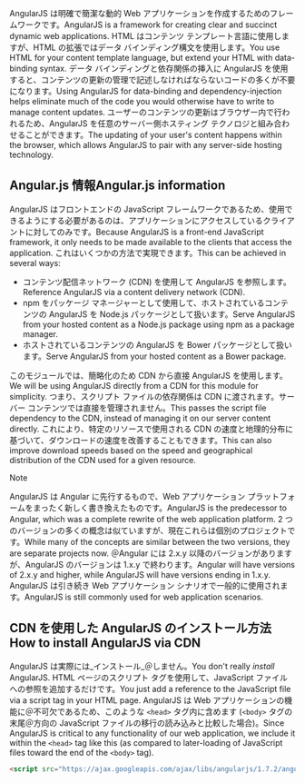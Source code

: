 <span data-ttu-id="f490d-101">AngularJS は明確で簡潔な動的 Web アプリケーションを作成するためのフレームワークです。</span><span class="sxs-lookup"><span data-stu-id="f490d-101">AngularJS is a framework for creating clear and succinct dynamic web applications.</span></span> <span data-ttu-id="f490d-102">HTML はコンテンツ テンプレート言語に使用しますが、HTML の拡張ではデータ バインディング構文を使用します。</span><span class="sxs-lookup"><span data-stu-id="f490d-102">You use HTML for your content template language, but extend your HTML with data-binding syntax.</span></span> <span data-ttu-id="f490d-103">データ バインディングと依存関係の挿入に AngularJS を使用すると、コンテンツの更新の管理で記述しなければならないコードの多くが不要になります。</span><span class="sxs-lookup"><span data-stu-id="f490d-103">Using AngularJS for data-binding and dependency-injection helps eliminate much of the code you would otherwise have to write to manage content updates.</span></span> <span data-ttu-id="f490d-104">ユーザーのコンテンツの更新はブラウザー内で行われるため、AngularJS を任意のサーバー側ホスティング テクノロジと組み合わせることができます。</span><span class="sxs-lookup"><span data-stu-id="f490d-104">The updating of your user's content happens within the browser, which allows AngularJS to pair with any server-side hosting technology.</span></span>

## <a name="angularjs-information"></a><span data-ttu-id="f490d-105">Angular.js 情報</span><span class="sxs-lookup"><span data-stu-id="f490d-105">Angular.js information</span></span>

<span data-ttu-id="f490d-106">AngularJS はフロントエンドの JavaScript フレームワークであるため、使用できるようにする必要があるのは、アプリケーションにアクセスしているクライアントに対してのみです。</span><span class="sxs-lookup"><span data-stu-id="f490d-106">Because AngularJS is a front-end JavaScript framework, it only needs to be made available to the clients that access the application.</span></span> <span data-ttu-id="f490d-107">これはいくつかの方法で実現できます。</span><span class="sxs-lookup"><span data-stu-id="f490d-107">This can be achieved in several ways:</span></span>

- <span data-ttu-id="f490d-108">コンテンツ配信ネットワーク (CDN) を使用して AngularJS を参照します。</span><span class="sxs-lookup"><span data-stu-id="f490d-108">Reference AngularJS via a content delivery network (CDN).</span></span>
- <span data-ttu-id="f490d-109">npm をパッケージ マネージャーとして使用して、ホストされているコンテンツの AngularJS を Node.js パッケージとして扱います。</span><span class="sxs-lookup"><span data-stu-id="f490d-109">Serve AngularJS from your hosted content as a Node.js package using npm as a package manager.</span></span>
- <span data-ttu-id="f490d-110">ホストされているコンテンツの AngularJS を Bower パッケージとして扱います。</span><span class="sxs-lookup"><span data-stu-id="f490d-110">Serve AngularJS from your hosted content as a Bower package.</span></span>

<span data-ttu-id="f490d-111">このモジュールでは、簡略化のため CDN から直接 AngularJS を使用します。</span><span class="sxs-lookup"><span data-stu-id="f490d-111">We will be using AngularJS directly from a CDN for this module for simplicity.</span></span> <span data-ttu-id="f490d-112">つまり、スクリプト ファイルの依存関係は CDN に渡されます。サーバー コンテンツでは直接を管理されません。</span><span class="sxs-lookup"><span data-stu-id="f490d-112">This passes the script file dependency to the CDN, instead of managing it on our server content directly.</span></span> <span data-ttu-id="f490d-113">これにより、特定のリソースで使用される CDN の速度と地理的分布に基づいて、ダウンロードの速度を改善することもできます。</span><span class="sxs-lookup"><span data-stu-id="f490d-113">This can also improve download speeds based on the speed and geographical distribution of the CDN used for a given resource.</span></span>

> [!NOTE]
> <span data-ttu-id="f490d-114">AngularJS は Angular に先行するもので、Web アプリケーション プラットフォームをまったく新しく書き換えたものです。</span><span class="sxs-lookup"><span data-stu-id="f490d-114">AngularJS is the predecessor to Angular, which was a complete rewrite of the web application platform.</span></span> <span data-ttu-id="f490d-115">2 つのバージョンの多くの概念は似ていますが、現在これらは個別のプロジェクトです。</span><span class="sxs-lookup"><span data-stu-id="f490d-115">While many of the concepts are similar between the two versions, they are separate projects now.</span></span> <span data-ttu-id="f490d-116">＠Angular には 2.x.y 以降のバージョンがありますが、AngularJS のバージョンは 1.x.y で終わります。</span><span class="sxs-lookup"><span data-stu-id="f490d-116">Angular will have versions of 2.x.y and higher, while AngularJS will have versions ending in 1.x.y.</span></span> <span data-ttu-id="f490d-117">AngularJS は引き続き Web アプリケーション シナリオで一般的に使用されます。</span><span class="sxs-lookup"><span data-stu-id="f490d-117">AngularJS is still commonly used for web application scenarios.</span></span>

## <a name="how-to-install-angularjs-via-cdn"></a><span data-ttu-id="f490d-118">CDN を使用した AngularJS のインストール方法</span><span class="sxs-lookup"><span data-stu-id="f490d-118">How to install AngularJS via CDN</span></span>

<span data-ttu-id="f490d-119">AngularJS は実際には_インストール_＠しません。</span><span class="sxs-lookup"><span data-stu-id="f490d-119">You don't really _install_ AngularJS.</span></span> <span data-ttu-id="f490d-120">HTML ページのスクリプト タグを使用して、JavaScript ファイルへの参照を追加するだけです。</span><span class="sxs-lookup"><span data-stu-id="f490d-120">You just add a reference to the JavaScript file via a script tag in your HTML page.</span></span> <span data-ttu-id="f490d-121">AngularJS は Web アプリケーションの機能に＠不可欠であるため、このような `<head>` タグ内に含めます (`<body>` タグの末尾＠方向の JavaScript ファイルの移行の読み込みと比較した場合)。</span><span class="sxs-lookup"><span data-stu-id="f490d-121">Since AngularJS is critical to any functionality of our web application, we include it within the `<head>` tag like this (as compared to later-loading of JavaScript files toward the end of the `<body>` tag).</span></span>

```html
<script src="https://ajax.googleapis.com/ajax/libs/angularjs/1.7.2/angular.min.js"></script>
```
